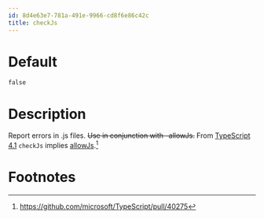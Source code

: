 ```yaml
---
id: 8d4e63e7-781a-491e-9966-cd8f6e86c42c
title: checkJs
---
```


# Default

`false`

# Description

Report errors in .js files. <s>Use in conjunction with –allowJs.</s>
From [TypeScript 4.1](20201123094735-typescript_4_1) `checkJs` implies
[allowJs](20201127100938-allowjs).[^1]

# Footnotes

[^1]: <https://github.com/microsoft/TypeScript/pull/40275>
